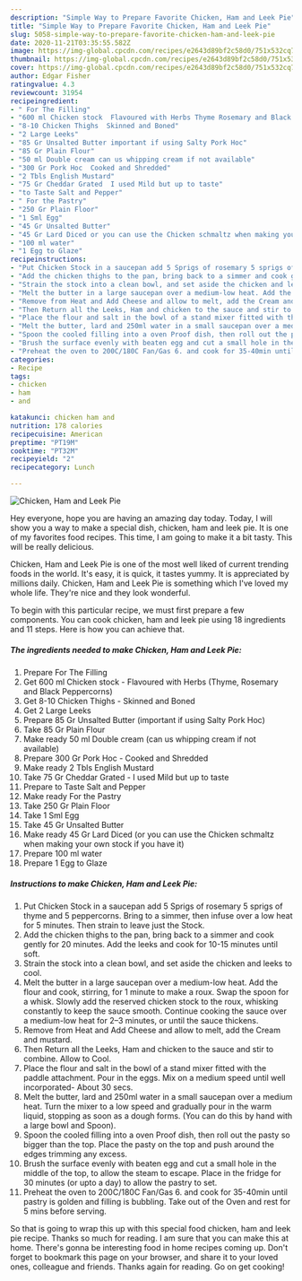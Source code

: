 ```yaml
---
description: "Simple Way to Prepare Favorite Chicken, Ham and Leek Pie"
title: "Simple Way to Prepare Favorite Chicken, Ham and Leek Pie"
slug: 5058-simple-way-to-prepare-favorite-chicken-ham-and-leek-pie
date: 2020-11-21T03:35:55.582Z
image: https://img-global.cpcdn.com/recipes/e2643d89bf2c58d0/751x532cq70/chicken-ham-and-leek-pie-recipe-main-photo.jpg
thumbnail: https://img-global.cpcdn.com/recipes/e2643d89bf2c58d0/751x532cq70/chicken-ham-and-leek-pie-recipe-main-photo.jpg
cover: https://img-global.cpcdn.com/recipes/e2643d89bf2c58d0/751x532cq70/chicken-ham-and-leek-pie-recipe-main-photo.jpg
author: Edgar Fisher
ratingvalue: 4.3
reviewcount: 31954
recipeingredient:
- " For The Filling"
- "600 ml Chicken stock  Flavoured with Herbs Thyme Rosemary and Black Peppercorns"
- "8-10 Chicken Thighs  Skinned and Boned"
- "2 Large Leeks"
- "85 Gr Unsalted Butter important if using Salty Pork Hoc"
- "85 Gr Plain Flour"
- "50 ml Double cream can us whipping cream if not available"
- "300 Gr Pork Hoc  Cooked and Shredded"
- "2 Tbls English Mustard"
- "75 Gr Cheddar Grated  I used Mild but up to taste"
- "to Taste Salt and Pepper"
- " For the Pastry"
- "250 Gr Plain Floor"
- "1 Sml Egg"
- "45 Gr Unsalted Butter"
- "45 Gr Lard Diced or you can use the Chicken schmaltz when making your own stock if you have it"
- "100 ml water"
- "1 Egg to Glaze"
recipeinstructions:
- "Put Chicken Stock in a saucepan add 5 Sprigs of rosemary 5 sprigs of thyme and 5 peppercorns. Bring to a simmer, then infuse over a low heat for 5 minutes. Then strain to leave just the Stock."
- "Add the chicken thighs to the pan, bring back to a simmer and cook gently for 20 minutes. Add the leeks and cook for 10-15 minutes until soft."
- "Strain the stock into a clean bowl, and set aside the chicken and leeks to cool."
- "Melt the butter in a large saucepan over a medium-low heat. Add the flour and cook, stirring, for 1 minute to make a roux. Swap the spoon for a whisk. Slowly add the reserved chicken stock to the roux, whisking constantly to keep the sauce smooth. Continue cooking the sauce over a medium-low heat for 2–3 minutes, or until the sauce thickens."
- "Remove from Heat and Add Cheese and allow to melt, add the Cream and mustard."
- "Then Return all the Leeks, Ham and chicken to the sauce and stir to combine. Allow to Cool."
- "Place the flour and salt in the bowl of a stand mixer fitted with the paddle attachment. Pour in the eggs. Mix on a medium speed until well incorporated- About 30 secs."
- "Melt the butter, lard and 250ml water in a small saucepan over a medium heat. Turn the mixer to a low speed and gradually pour in the warm liquid, stopping as soon as a dough forms. (You can do this by hand with a large bowl and Spoon)."
- "Spoon the cooled filling into a oven Proof dish, then roll out the pasty so bigger than the top. Place the pasty on the top and push around the edges trimming any excess."
- "Brush the surface evenly with beaten egg and cut a small hole in the middle of the top, to allow the steam to escape. Place in the fridge for 30 minutes (or upto a day) to allow the pastry to set."
- "Preheat the oven to 200C/180C Fan/Gas 6. and cook for 35-40min until pastry is golden and filling is bubbling. Take out of the Oven and rest for 5 mins before serving."
categories:
- Recipe
tags:
- chicken
- ham
- and

katakunci: chicken ham and 
nutrition: 178 calories
recipecuisine: American
preptime: "PT19M"
cooktime: "PT32M"
recipeyield: "2"
recipecategory: Lunch

---
```



![Chicken, Ham and Leek Pie](https://img-global.cpcdn.com/recipes/e2643d89bf2c58d0/751x532cq70/chicken-ham-and-leek-pie-recipe-main-photo.jpg)

Hey everyone, hope you are having an amazing day today. Today, I will show you a way to make a special dish, chicken, ham and leek pie. It is one of my favorites food recipes. This time, I am going to make it a bit tasty. This will be really delicious.

Chicken, Ham and Leek Pie is one of the most well liked of current trending foods in the world. It's easy, it is quick, it tastes yummy. It is appreciated by millions daily. Chicken, Ham and Leek Pie is something which I've loved my whole life. They're nice and they look wonderful.




To begin with this particular recipe, we must first prepare a few components. You can cook chicken, ham and leek pie using 18 ingredients and 11 steps. Here is how you can achieve that.

<!--inarticleads1-->

##### The ingredients needed to make Chicken, Ham and Leek Pie:

1. Prepare  For The Filling
1. Get 600 ml Chicken stock - Flavoured with Herbs (Thyme, Rosemary and Black Peppercorns)
1. Get 8-10 Chicken Thighs - Skinned and Boned
1. Get 2 Large Leeks
1. Prepare 85 Gr Unsalted Butter (important if using Salty Pork Hoc)
1. Take 85 Gr Plain Flour
1. Make ready 50 ml Double cream (can us whipping cream if not available)
1. Prepare 300 Gr Pork Hoc - Cooked and Shredded
1. Make ready 2 Tbls English Mustard
1. Take 75 Gr Cheddar Grated - I used Mild but up to taste
1. Prepare to Taste Salt and Pepper
1. Make ready  For the Pastry
1. Take 250 Gr Plain Floor
1. Take 1 Sml Egg
1. Take 45 Gr Unsalted Butter
1. Make ready 45 Gr Lard Diced (or you can use the Chicken schmaltz when making your own stock if you have it)
1. Prepare 100 ml water
1. Prepare 1 Egg to Glaze




<!--inarticleads2-->

##### Instructions to make Chicken, Ham and Leek Pie:

1. Put Chicken Stock in a saucepan add 5 Sprigs of rosemary 5 sprigs of thyme and 5 peppercorns. Bring to a simmer, then infuse over a low heat for 5 minutes. Then strain to leave just the Stock.
1. Add the chicken thighs to the pan, bring back to a simmer and cook gently for 20 minutes. Add the leeks and cook for 10-15 minutes until soft.
1. Strain the stock into a clean bowl, and set aside the chicken and leeks to cool.
1. Melt the butter in a large saucepan over a medium-low heat. Add the flour and cook, stirring, for 1 minute to make a roux. Swap the spoon for a whisk. Slowly add the reserved chicken stock to the roux, whisking constantly to keep the sauce smooth. Continue cooking the sauce over a medium-low heat for 2–3 minutes, or until the sauce thickens.
1. Remove from Heat and Add Cheese and allow to melt, add the Cream and mustard.
1. Then Return all the Leeks, Ham and chicken to the sauce and stir to combine. Allow to Cool.
1. Place the flour and salt in the bowl of a stand mixer fitted with the paddle attachment. Pour in the eggs. Mix on a medium speed until well incorporated- About 30 secs.
1. Melt the butter, lard and 250ml water in a small saucepan over a medium heat. Turn the mixer to a low speed and gradually pour in the warm liquid, stopping as soon as a dough forms. (You can do this by hand with a large bowl and Spoon).
1. Spoon the cooled filling into a oven Proof dish, then roll out the pasty so bigger than the top. Place the pasty on the top and push around the edges trimming any excess.
1. Brush the surface evenly with beaten egg and cut a small hole in the middle of the top, to allow the steam to escape. Place in the fridge for 30 minutes (or upto a day) to allow the pastry to set.
1. Preheat the oven to 200C/180C Fan/Gas 6. and cook for 35-40min until pastry is golden and filling is bubbling. Take out of the Oven and rest for 5 mins before serving.




So that is going to wrap this up with this special food chicken, ham and leek pie recipe. Thanks so much for reading. I am sure that you can make this at home. There's gonna be interesting food in home recipes coming up. Don't forget to bookmark this page on your browser, and share it to your loved ones, colleague and friends. Thanks again for reading. Go on get cooking!
